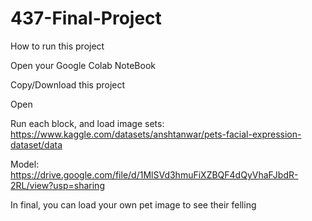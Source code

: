 # 437-Final-Project

How to run this project

Open your Google Colab NoteBook

Copy/Download this project

Open

Run each block, and load image sets: https://www.kaggle.com/datasets/anshtanwar/pets-facial-expression-dataset/data

Model: https://drive.google.com/file/d/1MlSVd3hmuFiXZBQF4dQyVhaFJbdR-2RL/view?usp=sharing

In final, you can load your own pet image to see their felling
